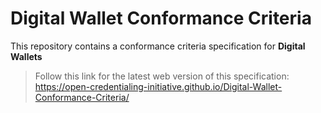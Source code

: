 #  Digital Wallet Conformance Criteria

This repository contains a conformance criteria specification for **Digital Wallets**

> Follow this link for the latest web version of this specification: https://open-credentialing-initiative.github.io/Digital-Wallet-Conformance-Criteria/
